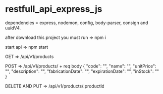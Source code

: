 # restfull_api_express_js

dependencies = express, nodemon, config, body-parser, consign and uuidV4.

after download this project you must run => npm i

start api => npm start

GET => /api/v1/products

POST => /api/v1/products/ + req body {
    "code": "",
    "name": "",
    "unitPrice": "",
    "description": "",
    "fabricationDate": "",
    "expirationDate": "",
    "inStock": ""
}

DELETE AND PUT => /api/v1/products/:productId
